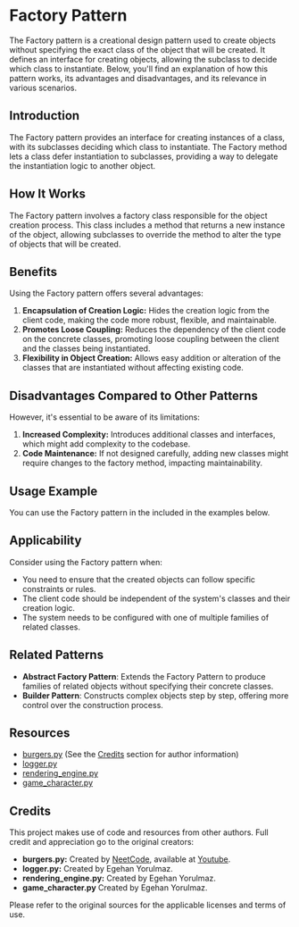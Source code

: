 # Factory Pattern

The Factory pattern is a creational design pattern used to create objects without specifying the exact class of the object that will be created. It defines an interface for creating objects, allowing the subclass to decide which class to instantiate. Below, you'll find an explanation of how this pattern works, its advantages and disadvantages, and its relevance in various scenarios.

## Introduction

The Factory pattern provides an interface for creating instances of a class, with its subclasses deciding which class to instantiate. The Factory method lets a class defer instantiation to subclasses, providing a way to delegate the instantiation logic to another object.

## How It Works

The Factory pattern involves a factory class responsible for the object creation process. This class includes a method that returns a new instance of the object, allowing subclasses to override the method to alter the type of objects that will be created.

## Benefits

Using the Factory pattern offers several advantages:

1. **Encapsulation of Creation Logic:** Hides the creation logic from the client code, making the code more robust, flexible, and maintainable.
2. **Promotes Loose Coupling:** Reduces the dependency of the client code on the concrete classes, promoting loose coupling between the client and the classes being instantiated.
3. **Flexibility in Object Creation:** Allows easy addition or alteration of the classes that are instantiated without affecting existing code.

## Disadvantages Compared to Other Patterns

However, it's essential to be aware of its limitations:

1. **Increased Complexity:** Introduces additional classes and interfaces, which might add complexity to the codebase.
2. **Code Maintenance:** If not designed carefully, adding new classes might require changes to the factory method, impacting maintainability.

## Usage Example

You can use the Factory pattern in the included in the examples below.

## Applicability

Consider using the Factory pattern when:
- You need to ensure that the created objects can follow specific constraints or rules.
- The client code should be independent of the system's classes and their creation logic.
- The system needs to be configured with one of multiple families of related classes.

## Related Patterns

- **Abstract Factory Pattern**: Extends the Factory Pattern to produce families of related objects without specifying their concrete classes.
- **Builder Pattern**: Constructs complex objects step by step, offering more control over the construction process.

## Resources

- [burgers.py](burgers.py) (See the [Credits](#credits) section for author information)
- [logger.py](logger.py)
- [rendering_engine.py](rendering_engine.py)
- [game_character.py](game_character.py)

## Credits

This project makes use of code and resources from other authors. Full credit and appreciation go to the original creators:

- **burgers.py:** Created by [NeetCode]("https://www.youtube.com/@NeetCode"), available at [Youtube](https://www.youtube.com/watch?v=tAuRQs_d9F8).
- **logger.py:** Created by Egehan Yorulmaz.
- **rendering_engine.py:** Created by Egehan Yorulmaz.
- **game_character.py** Created by Egehan Yorulmaz.



Please refer to the original sources for the applicable licenses and terms of use.
